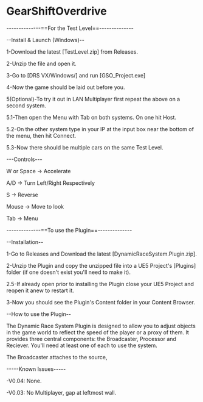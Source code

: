 # GearShiftOverdrive

--------------==For the Test Level==--------------

--Install & Launch (Windows)--

1-Download the latest [TestLevel.zip] from Releases.

2-Unzip the file and open it.

3-Go to [DRS VX/Windows/] and run [GSO_Project.exe]

4-Now the game should be laid out before you.

5(Optional)-To try it out in LAN Multiplayer first repeat the above on a second system.

5.1-Then open the Menu with Tab on both systems. On one hit Host.

5.2-On the other system type in your IP at the input box near the bottom of the menu, then hit Connect.

5.3-Now there should be multiple cars on the same Test Level.

---Controls---

W or Space -> Accelerate

A/D -> Turn Left/Right Respectively

S -> Reverse

Mouse -> Move to look

Tab -> Menu

--------------==To use the Plugin==--------------

--Installation--

1-Go to Releases and Download the latest [DynamicRaceSystem.Plugin.zip].

2-Unzip the Plugin and copy the unzipped file into a UE5 Project's [Plugins] folder (if one doesn't exist you'll need to make it).

2.5-If already open prior to installing the Plugin close your UE5 Project and reopen it anew to restart it.

3-Now you should see the Plugin's Content folder in your Content Browser.

--How to use the Plugin--

The Dynamic Race System Plugin is designed to allow you to adjust objects in the game world to reflect the speed of the player or a proxy of them. It provides three central components: the Broadcaster, Processor and Reciever. You'll need at least one of each to use the system.

The Broadcaster attaches to the source, 



-----Known Issues-----

-V0.04: None.

-V0.03: No Multiplayer, gap at leftmost wall.

